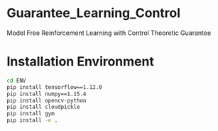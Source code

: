 # Guarantee_Learning_Control
Model Free Reinforcement Learning with Control Theoretic Guarantee

# Installation Environment

```bash
cd ENV
pip install tensorflow==1.12.0
pip install numpy==1.15.4
pip install opencv-python
pip install cloudpickle
pip install gym
pip install -e .
```
